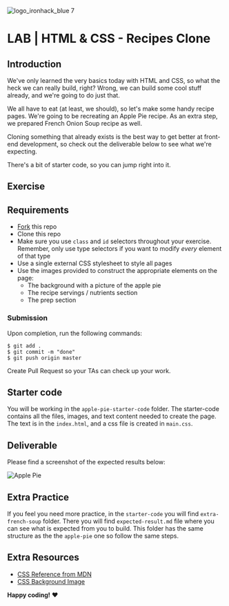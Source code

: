 ![logo_ironhack_blue 7](https://user-images.githubusercontent.com/23629340/40541063-a07a0a8a-601a-11e8-91b5-2f13e4e6b441.png)

# LAB | HTML & CSS - Recipes Clone

## Introduction

We've only learned the very basics today with HTML and CSS, so what the heck we can really build, right? Wrong, 
we can build some cool stuff already, and we're going to do just that.

We all have to eat (at least, we should), so let's make some handy recipe pages. We're going to be recreating an 
Apple Pie recipe. As an extra step, we prepared French Onion Soup recipe as well.

Cloning something that already exists is the best way to get better at front-end development, so 
check out the deliverable below to see what we're expecting.

There's a bit of starter code, so you can jump right into it.

## Exercise

## Requirements

- [Fork](https://guides.github.com/activities/forking/) this repo
- Clone this repo
- Make sure you use `class` and `id` selectors throughout your exercise. 
    Remember, only use type selectors if you want to modify *every* element of that type
- Use a single external CSS stylesheet to style all pages
- Use the images provided to construct the appropriate elements on the page:
  - The background with a picture of the apple pie 
  - The recipe servings / nutrients section
  - The prep section

### Submission

Upon completion, run the following commands:
```
$ git add .
$ git commit -m "done"
$ git push origin master
```
Create Pull Request so your TAs can check up your work.

## Starter code

You will be working in the `apple-pie-starter-code` folder. The starter-code contains all the files, 
images, and text content needed to create the page. The text is in the `index.html`, and a css file is created in `main.css`.

## Deliverable

Please find a screenshot of the expected results below:

![Apple Pie](https://i.imgur.com/lGGM68Q.jpg)
<!-- ![French Onion](https://i.imgur.com/uepu2DO.jpg) -->

## Extra Practice
If you feel you need more practice, in the `starter-code` you will find `extra-french-soup` folder. 
There you will find `expected-result.md` file where you can see what is expected from you to build.
This folder has the same structure as the the `apple-pie` one so follow the same steps. 

## Extra Resources

- [CSS Reference from MDN](https://developer.mozilla.org/en-US/docs/Web/CSS)
- [CSS Background Image](https://developer.mozilla.org/en/docs/Web/CSS/background-image)

__Happy coding!__ :heart:
